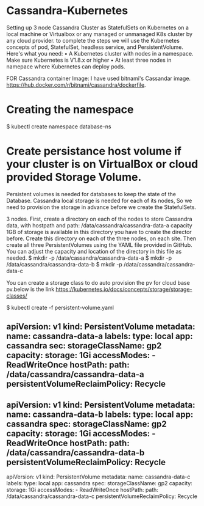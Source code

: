 # Cassandra-Kubernetes

Setting up 3 node Cassandra Cluster as StatefulSets on Kubernetes on a local machine or Virtualbox or any managed or unmanaged K8s cluster by any cloud provider.
to complete the steps we will use the Kubernetes concepts of pod, StatefulSet, headless service, and PersistentVolume. Here's what you need:
• A Kubernetes cluster with nodes in a namespace. Make sure Kubernetes is V1.8.x or higher
• At least three nodes in namepace where Kubernetes can deploy pods.

FOR Cassandra container Image: I have used bitnami's Cassandar image. https://hub.docker.com/r/bitnami/cassandra/dockerfile.

# Creating the namespace
 $ kubectl create namespace database-ns
 
# Create persistance host volume if your cluster is on VirtualBox or cloud provided Storage Volume.
 Persistent volumes is needed for databases to keep the state of the Database. Cassandra local storage is needed for each of its nodes, So we need to provision
 the storage in advance before we create the StatefulSets.
 
 3 nodes. First, create a directory on each of the nodes to store Cassandra data, with hostpath and path: /data/cassandra/cassandra-data-a
 capacity 1GB of storage is available in this directory you have to create the director before. Create this directory on each of the three nodes, on each site.
 Then create all three PersistentVolumes using the YAML file provided in GitHub. You can adjust the capacity and location of the directory in this file as needed.
$ mkdir -p /data/cassandra/cassandra-data-a
$ mkdir -p /data/cassandra/cassandra-data-b
$ mkdir -p /data/cassandra/cassandra-data-c

You can create a storage class to do auto provision the pv for cloud base pv.below is the link
https://kubernetes.io/docs/concepts/storage/storage-classes/

$ kubectl create -f persistent-volume.yaml

apiVersion: v1
kind: PersistentVolume
metadata:
  name: cassandra-data-a
  labels:
    type: local
    app: cassandra
sec:
  storageClassName: gp2
  capacity:
    storage: 1Gi
  accessModes:
    - ReadWriteOnce
  hostPath:
    path: /data/cassandra/cassandra-data-a
  persistentVolumeReclaimPolicy: Recycle
---
apiVersion: v1
kind: PersistentVolume
metadata:
  name: cassandra-data-b
  labels:
    type: local
    app: cassandra
spec:
  storageClassName: gp2
  capacity:
    storage: 1Gi
  accessModes:
    - ReadWriteOnce
  hostPath:
    path: /data/cassandra/cassandra-data-b
  persistentVolumeReclaimPolicy: Recycle
---
apiVersion: v1
kind: PersistentVolume
metadata:
  name: cassandra-data-c
  labels:
    type: local
    app: cassandra
spec:
  storageClassName: gp2
  capacity:
    storage: 1Gi
  accessModes:
    - ReadWriteOnce
  hostPath:
    path: /data/cassandra/cassandra-data-c
  persistentVolumeReclaimPolicy: Recycle
 
